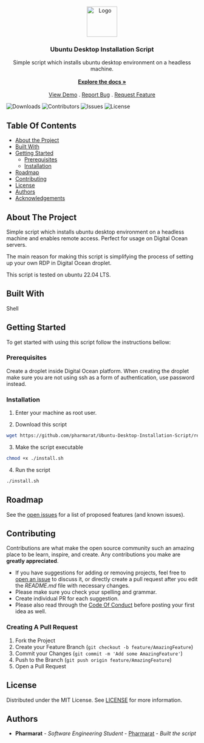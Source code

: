 <br/>
<p align="center">
  <a href="https://github.com/pharmarat/Ubuntu-Desktop-Installation-Script">
    <img src="https://seeklogo.com/images/D/digitalocean-icon-logo-88BAC483CC-seeklogo.com.png" alt="Logo" width="80" height="80">
  </a>

  <h3 align="center">Ubuntu Desktop Installation Script</h3>

  <p align="center">
    Simple script which installs ubuntu desktop environment on a headless machine.
    <br/>
    <br/>
    <a href="https://github.com/pharmarat/Ubuntu-Desktop-Installation-Script"><strong>Explore the docs »</strong></a>
    <br/>
    <br/>
    <a href="https://github.com/pharmarat/Ubuntu-Desktop-Installation-Script">View Demo</a>
    .
    <a href="https://github.com/pharmarat/Ubuntu-Desktop-Installation-Script/issues">Report Bug</a>
    .
    <a href="https://github.com/pharmarat/Ubuntu-Desktop-Installation-Script/issues">Request Feature</a>
  </p>
</p>

![Downloads](https://img.shields.io/github/downloads/pharmarat/Ubuntu-Desktop-Installation-Script/total) ![Contributors](https://img.shields.io/github/contributors/pharmarat/Ubuntu-Desktop-Installation-Script?color=dark-green) ![Issues](https://img.shields.io/github/issues/pharmarat/Ubuntu-Desktop-Installation-Script) ![License](https://img.shields.io/github/license/pharmarat/Ubuntu-Desktop-Installation-Script) 

## Table Of Contents

* [About the Project](#about-the-project)
* [Built With](#built-with)
* [Getting Started](#getting-started)
  * [Prerequisites](#prerequisites)
  * [Installation](#installation)
* [Roadmap](#roadmap)
* [Contributing](#contributing)
* [License](#license)
* [Authors](#authors)
* [Acknowledgements](#acknowledgements)

## About The Project

Simple script which installs ubuntu desktop environment on a headless machine and enables remote access. Perfect for usage on Digital Ocean servers. 

The main reason for making this script is simplifying the process of setting up your own RDP in Digital Ocean droplet. 

This script is tested on ubuntu 22.04 LTS. 

## Built With

Shell

## Getting Started

To get started with using this script follow the instructions bellow:

### Prerequisites

Create a droplet inside Digital Ocean platform. When creating the droplet make sure you are not using ssh as a form of authentication, use password instead. 

### Installation

1. Enter your machine as root user.

2. Download this script

```sh
wget https://github.com/pharmarat/Ubuntu-Desktop-Installation-Script/releases/download/latest/install.sh
```

3. Make the script executable

```sh
chmod +x ./install.sh 
```

4. Run the script

```sh
./install.sh 
```

## Roadmap

See the [open issues](https://github.com/pharmarat/Ubuntu-Desktop-Installation-Script/issues) for a list of proposed features (and known issues).

## Contributing

Contributions are what make the open source community such an amazing place to be learn, inspire, and create. Any contributions you make are **greatly appreciated**.
* If you have suggestions for adding or removing projects, feel free to [open an issue](https://github.com/pharmarat/Ubuntu-Desktop-Installation-Script/issues/new) to discuss it, or directly create a pull request after you edit the *README.md* file with necessary changes.
* Please make sure you check your spelling and grammar.
* Create individual PR for each suggestion.
* Please also read through the [Code Of Conduct](https://github.com/pharmarat/Ubuntu-Desktop-Installation-Script/blob/main/CODE_OF_CONDUCT.md) before posting your first idea as well.

### Creating A Pull Request

1. Fork the Project
2. Create your Feature Branch (`git checkout -b feature/AmazingFeature`)
3. Commit your Changes (`git commit -m 'Add some AmazingFeature'`)
4. Push to the Branch (`git push origin feature/AmazingFeature`)
5. Open a Pull Request

## License

Distributed under the MIT License. See [LICENSE](https://github.com/pharmarat/Ubuntu-Desktop-Installation-Script/blob/main/LICENSE.md) for more information.

## Authors

* **Pharmarat** - *Software Engineering Student* - [Pharmarat](https://github.com/pharmarat/) - *Built the script*


